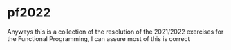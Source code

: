 # pf2022

Anyways this is a collection of the resolution of the 2021/2022 exercises for the Functional Programming, I can assure most of this is correct
